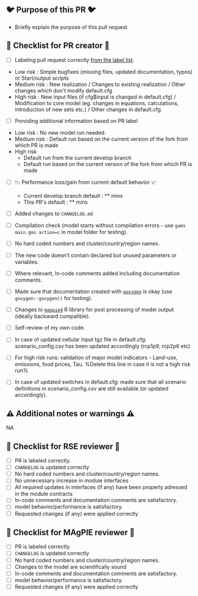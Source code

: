 ## :bird: Purpose of this PR :bird:

- Briefly explain the purpose of this pull request

## :wrench: Checklist for PR creator :wrench:

- [ ] Labeling pull request correctly [from the label list](https://github.com/magpiemodel/magpie/labels).

* Low risk : Simple bugfixes (missing files, updated documentation, typos) or Start/output scripts
* Medium risk : New realization / Changes to existing realization / Other changes which don't modify default.cfg
* High risk : New input files (if cfg$input is changed in default.cfg) / Modification to core model (eg. changes in equations, calculations, introduction of new sets etc.) / Other changes in default.cfg

- [ ] Providing additional information based on PR label

* Low risk : No new model run needed.
* Medium risk : Default run based on the current version of the fork from which PR is made
* High risk
  * Default run from the current develop branch
  * Default run based on the current version of the fork from which PR is made

- [ ] :chart_with_downwards_trend: Performance loss/gain from current default behavior :chart_with_upwards_trend:
  * Current develop branch default : ** mins
  * This PR's default :  ** mins

- [ ] Added changes to `CHANGELOG.md`
- [ ] Compilation check (model starts without compilation errors - use `gams main.gms action=c` in model folder for testing).
- [ ] No hard coded numbers and cluster/country/region names.
- [ ] The new code doesn't contain declared but unused parameters or variables.
- [ ] Where relevant, In-code comments added including documentation comments.
- [ ] Made sure that documentation created with [`goxygen`](https://github.com/pik-piam/goxygen) is okay (use `goxygen::goxygen()` for testing).
- [ ] Changes to [`magpie4`](https://github.com/pik-piam/magpie4) R library for post processing of model output (ideally backward compatible).
- [ ] Self-review of my own code.
- [ ] In case of updated cellular input tgz file in default.cfg: scenario_config.csv has been updated accordingly (rcp1p9, rcp2p6 etc)
- [ ] For high risk runs: validation of major model indicators - Land-use, emissions, food prices, Tau.  %Delete this line in case it is not a high risk run%
- [ ] In case of updated switches in default.cfg: made sure that all scenario definitions in scenario_config.csv are still available (or updated accordingly).

## :warning: Additional notes or warnings :warning:
NA

## :rotating_light: Checklist for RSE reviewer :rotating_light:

- [ ] PR is labeled correctly.
- [ ] `CHANGELOG` is updated correctly
- [ ] No hard coded numbers and cluster/country/region names.
- [ ] No unnecessary increase in module interfaces
- [ ] All required updates in interfaces (if any) have been properly adressed in the module contracts
- [ ] In-code comments and documentation comments are satisfactory.
- [ ] model behavior/performance is satisfactory.
- [ ] Requested changes (if any) were applied correctly

## :rotating_light: Checklist for MAgPIE reviewer :rotating_light:

- [ ] PR is labeled correctly.
- [ ] `CHANGELOG` is updated correctly
- [ ] No hard coded numbers and cluster/country/region names.
- [ ] Changes to the model are scientifically sound
- [ ] In-code comments and documentation comments are satisfactory.
- [ ] model behavior/performance is satisfactory.
- [ ] Requested changes (if any) were applied correctly
